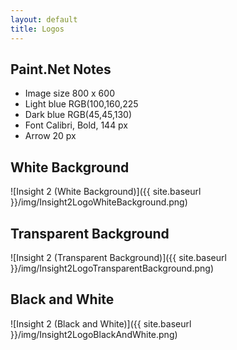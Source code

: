 ```yaml
---
layout: default
title: Logos
---
```

## Paint.Net Notes

* Image size 800 x 600
* Light blue RGB(100,160,225
* Dark blue RGB(45,45,130)
* Font Calibri, Bold, 144 px
* Arrow 20 px

## White Background

![Insight 2 (White Background)]({{ site.baseurl }}/img/Insight2LogoWhiteBackground.png)

## Transparent Background

![Insight 2 (Transparent Background)]({{ site.baseurl }}/img/Insight2LogoTransparentBackground.png)

## Black and White

![Insight 2 (Black and White)]({{ site.baseurl }}/img/Insight2LogoBlackAndWhite.png)